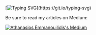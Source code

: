 [![Typing SVG](https://readme-typing-svg.demolab.com/?width=800&lines=Hi+there!+I+am+Athanasios+Emmanouilidis;+A+Software+Engineer+from+Greece+working+for+Intelligen+INC.;)](https://git.io/typing-svg)

Be sure to read my articles on Medium:

[![Athanasios Emmanouilidis's Medium](https://github-readme-medium.vercel.app/?username=emmandev)](https://medium.com/@emmandev)
